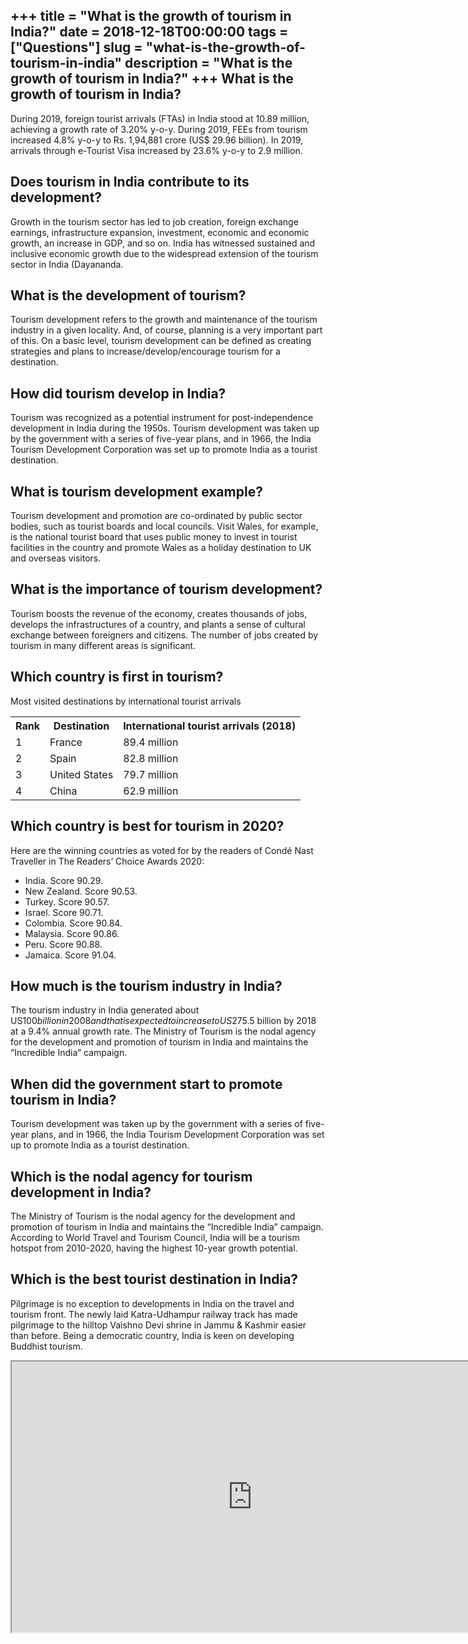 +++
title = "What is the growth of tourism in India?"
date = 2018-12-18T00:00:00
tags = ["Questions"]
slug = "what-is-the-growth-of-tourism-in-india"
description = "What is the growth of tourism in India?"
+++
What is the growth of tourism in India?
---------------------------------------

During 2019, foreign tourist arrivals (FTAs) in India stood at 10.89 million, achieving a growth rate of 3.20% y-o-y. During 2019, FEEs from tourism increased 4.8% y-o-y to Rs. 1,94,881 crore (US$ 29.96 billion). In 2019, arrivals through e-Tourist Visa increased by 23.6% y-o-y to 2.9 million.

Does tourism in India contribute to its development?
----------------------------------------------------

Growth in the tourism sector has led to job creation, foreign exchange earnings, infrastructure expansion, investment, economic and economic growth, an increase in GDP, and so on. India has witnessed sustained and inclusive economic growth due to the widespread extension of the tourism sector in India (Dayananda.

What is the development of tourism?
-----------------------------------

Tourism development refers to the growth and maintenance of the tourism industry in a given locality. And, of course, planning is a very important part of this. On a basic level, tourism development can be defined as creating strategies and plans to increase/develop/encourage tourism for a destination.

How did tourism develop in India?
---------------------------------

Tourism was recognized as a potential instrument for post-independence development in India during the 1950s. Tourism development was taken up by the government with a series of five-year plans, and in 1966, the India Tourism Development Corporation was set up to promote India as a tourist destination.

What is tourism development example?
------------------------------------

Tourism development and promotion are co-ordinated by public sector bodies, such as tourist boards and local councils. Visit Wales, for example, is the national tourist board that uses public money to invest in tourist facilities in the country and promote Wales as a holiday destination to UK and overseas visitors.

What is the importance of tourism development?
----------------------------------------------

Tourism boosts the revenue of the economy, creates thousands of jobs, develops the infrastructures of a country, and plants a sense of cultural exchange between foreigners and citizens. The number of jobs created by tourism in many different areas is significant.

Which country is first in tourism?
----------------------------------

Most visited destinations by international tourist arrivals

<table><tr><th>Rank</th><th>Destination</th><th>International tourist arrivals (2018)</th></tr><tr><td>1</td><td>France</td><td>89.4 million</td></tr><tr><td>2</td><td>Spain</td><td>82.8 million</td></tr><tr><td>3</td><td>United States</td><td>79.7 million</td></tr><tr><td>4</td><td>China</td><td>62.9 million</td></tr></table>

Which country is best for tourism in 2020?
------------------------------------------

Here are the winning countries as voted for by the readers of Condé Nast Traveller in The Readers’ Choice Awards 2020:

- India. Score 90.29.
- New Zealand. Score 90.53.
- Turkey. Score 90.57.
- Israel. Score 90.71.
- Colombia. Score 90.84.
- Malaysia. Score 90.86.
- Peru. Score 90.88.
- Jamaica. Score 91.04.

How much is the tourism industry in India?
------------------------------------------

The tourism industry in India generated about US$100 billion in 2008 and that is expected to increase to US$275.5 billion by 2018 at a 9.4% annual growth rate. The Ministry of Tourism is the nodal agency for the development and promotion of tourism in India and maintains the “Incredible India” campaign.

When did the government start to promote tourism in India?
----------------------------------------------------------

Tourism development was taken up by the government with a series of five-year plans, and in 1966, the India Tourism Development Corporation was set up to promote India as a tourist destination.

Which is the nodal agency for tourism development in India?
-----------------------------------------------------------

The Ministry of Tourism is the nodal agency for the development and promotion of tourism in India and maintains the “Incredible India” campaign. According to World Travel and Tourism Council, India will be a tourism hotspot from 2010-2020, having the highest 10-year growth potential.

Which is the best tourist destination in India?
-----------------------------------------------

Pilgrimage is no exception to developments in India on the travel and tourism front. The newly laid Katra-Udhampur railway track has made pilgrimage to the hilltop Vaishno Devi shrine in Jammu &amp; Kashmir easier than before. Being a democratic country, India is keen on developing Buddhist tourism.

<iframe allow="accelerometer; autoplay; clipboard-write; encrypted-media; gyroscope; picture-in-picture" allowfullscreen="" class="__youtube_prefs__  epyt-is-override  no-lazyload" data-no-lazy="1" data-origheight="433" data-origwidth="770" data-skipgform_ajax_framebjll="" height="433" id="_ytid_57010" loading="lazy" src="https://www.youtube.com/embed/efgmEbjbGR8?enablejsapi=1&autoplay=0&cc_load_policy=0&cc_lang_pref=&iv_load_policy=1&loop=0&modestbranding=0&rel=1&fs=1&playsinline=0&autohide=2&theme=dark&color=red&controls=1&" title="YouTube player" width="770"></iframe>